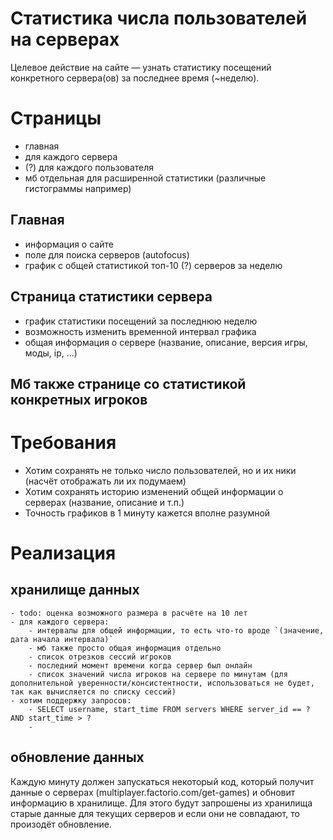 # Статистика числа пользователей на серверах

Целевое действие на сайте — узнать статистику посещений конкретного сервера(ов) за последнее время (~неделю).

# Страницы
* главная
* для каждого сервера
* (?) для каждого пользователя
* мб отдельная для расширенной статистики (различные гистограммы например)

## Главная
* информация о сайте
* поле для поиска серверов (autofocus)
* график с общей статистикой топ-10 (?) серверов за неделю

## Страница статистики сервера
* график статистики посещений за последнюю неделю
* возможность изменить временной интервал графика
* общая информация о сервере (название, описание, версия игры, моды, ip, ...)

## Мб также странице со статистикой конкретных игроков

# Требования
* Хотим сохранять не только число пользователей, но и их ники (насчёт отображать ли их подумаем)
* Хотим сохранять историю изменений общей информации о серверах (название, описание и т.п.)
* Точность графиков в 1 минуту кажется вполне разумной

# Реализация
## хранилище данных
    - todo: оценка возможного размера в расчёте на 10 лет
    - для каждого сервера:
        - интервалы для общей информации, то есть что-то вроде `(значение, дата начала интервала)`
        - мб также просто общая информация отдельно
        - список отрезков сессий игроков
        - последний момент времени когда сервер был онлайн
        - список значений числа игроков на сервере по минутам (для дополнительной уверенности/консистентности, использоваться не будет, так как вычисляется по списку сессий)
    - хотим поддержку запросов:
        - SELECT username, start_time FROM servers WHERE server_id == ? AND start_time > ?
        -
## обновление данных
Каждую минуту должен запускаться некоторый код, который получит данные о серверах (multiplayer.factorio.com/get-games) и обновит информацию в хранилище. Для этого будут запрошены из хранилища старые данные для текущих серверов и если они не совпадают, то произодёт обновление.
